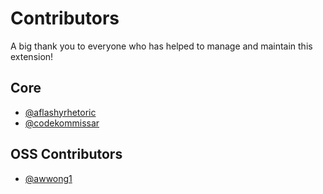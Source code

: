 # Contributors

A big thank you to everyone who has helped to manage and maintain this extension!

## Core

- [@aflashyrhetoric](https://github.com/aflashyrhetoric)
- [@codekommissar](https://github.com/codekommissar)

## OSS Contributors
- [@awwong1](https://github.com/awwong1)

